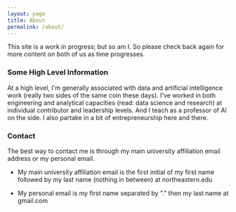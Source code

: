 ```yaml
---
layout: page
title: About
permalink: /about/
---
```



This site is a work in progress; but so am I. So please check back again for more content on both of us as time progresses.

### Some High Level Information

At a high level, I'm generally associated with data and artificial intelligence work (really two sides of the same coin these days). I've worked in both engineering and analytical capacities (read: data science and research) at individual contributor and leadership levels. And I teach as a professor of AI on the side. I also partake in a bit of entrepreneurship here and there.

### Contact

The best way to contact me is through my main university affiliation email address or my personal email. 

- My main university affiliation email is the first initial of my first name followed by my last name (nothing in between) at northeastern.edu 

- My personal email is my first name separated by "." then my last name at gmail.com

